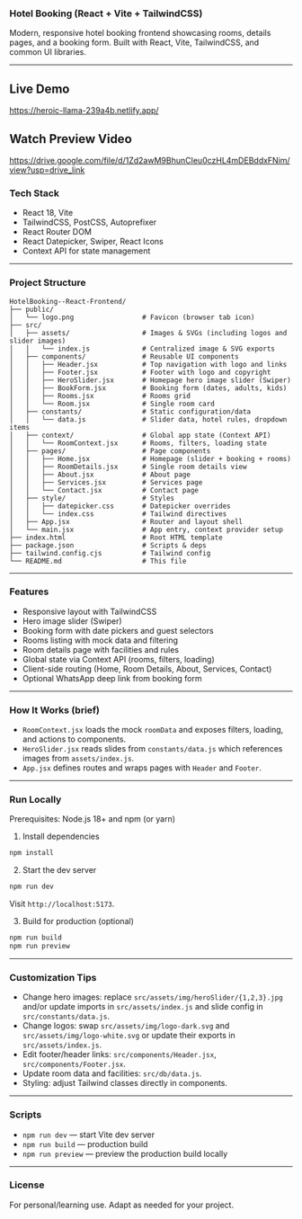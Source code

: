 ### Hotel Booking (React + Vite + TailwindCSS)

Modern, responsive hotel booking frontend showcasing rooms, details pages, and a booking form. Built with React, Vite, TailwindCSS, and common UI libraries.

---
## Live Demo
https://heroic-llama-239a4b.netlify.app/

## Watch Preview Video 
https://drive.google.com/file/d/1Zd2awM9BhunCIeu0czHL4mDEBddxFNim/view?usp=drive_link



### Tech Stack

- React 18, Vite
- TailwindCSS, PostCSS, Autoprefixer
- React Router DOM
- React Datepicker, Swiper, React Icons
- Context API for state management

---

### Project Structure

```
HotelBooking--React-Frontend/
├── public/
│   └── logo.png                 # Favicon (browser tab icon)
├── src/
│   ├── assets/                  # Images & SVGs (including logos and slider images)
│   │   └── index.js             # Centralized image & SVG exports
│   ├── components/              # Reusable UI components
│   │   ├── Header.jsx           # Top navigation with logo and links
│   │   ├── Footer.jsx           # Footer with logo and copyright
│   │   ├── HeroSlider.jsx       # Homepage hero image slider (Swiper)
│   │   ├── BookForm.jsx         # Booking form (dates, adults, kids)
│   │   ├── Rooms.jsx            # Rooms grid
│   │   └── Room.jsx             # Single room card
│   ├── constants/               # Static configuration/data
│   │   └── data.js              # Slider data, hotel rules, dropdown items
│   ├── context/                 # Global app state (Context API)
│   │   └── RoomContext.jsx      # Rooms, filters, loading state
│   ├── pages/                   # Page components
│   │   ├── Home.jsx             # Homepage (slider + booking + rooms)
│   │   ├── RoomDetails.jsx      # Single room details view
│   │   ├── About.jsx            # About page
│   │   ├── Services.jsx         # Services page
│   │   └── Contact.jsx          # Contact page
│   ├── style/                   # Styles
│   │   ├── datepicker.css       # Datepicker overrides
│   │   └── index.css            # Tailwind directives
│   ├── App.jsx                  # Router and layout shell
│   └── main.jsx                 # App entry, context provider setup
├── index.html                   # Root HTML template
├── package.json                 # Scripts & deps
├── tailwind.config.cjs          # Tailwind config
└── README.md                    # This file
```

---

### Features

- Responsive layout with TailwindCSS
- Hero image slider (Swiper)
- Booking form with date pickers and guest selectors
- Rooms listing with mock data and filtering
- Room details page with facilities and rules
- Global state via Context API (rooms, filters, loading)
- Client-side routing (Home, Room Details, About, Services, Contact)
- Optional WhatsApp deep link from booking form

---

### How It Works (brief)

- `RoomContext.jsx` loads the mock `roomData` and exposes filters, loading, and actions to components.
- `HeroSlider.jsx` reads slides from `constants/data.js` which references images from `assets/index.js`.
- `App.jsx` defines routes and wraps pages with `Header` and `Footer`.

---

### Run Locally

Prerequisites: Node.js 18+ and npm (or yarn)

1) Install dependencies
```bash
npm install
```

2) Start the dev server
```bash
npm run dev
```
Visit `http://localhost:5173`.

3) Build for production (optional)
```bash
npm run build
npm run preview
```

---

### Customization Tips

- Change hero images: replace `src/assets/img/heroSlider/{1,2,3}.jpg` and/or update imports in `src/assets/index.js` and slide config in `src/constants/data.js`.
- Change logos: swap `src/assets/img/logo-dark.svg` and `src/assets/img/logo-white.svg` or update their exports in `src/assets/index.js`.
- Edit footer/header links: `src/components/Header.jsx`, `src/components/Footer.jsx`.
- Update room data and facilities: `src/db/data.js`.
- Styling: adjust Tailwind classes directly in components.

---

### Scripts

- `npm run dev` — start Vite dev server
- `npm run build` — production build
- `npm run preview` — preview the production build locally

---

### License

For personal/learning use. Adapt as needed for your project.

